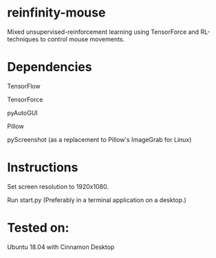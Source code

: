 # reinfinity-mouse
Mixed unsupervised-reinforcement learning using TensorForce and RL-techniques to control mouse movements.

# Dependencies
TensorFlow

TensorForce 

pyAutoGUI

Pillow

pyScreenshot (as a replacement to Pillow's ImageGrab for Linux)

# Instructions
Set screen resolution to 1920x1080.

Run start.py (Preferably in a terminal application on a desktop.)

# Tested on:
Ubuntu 18.04 with Cinnamon Desktop
